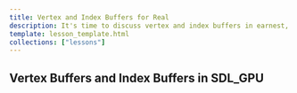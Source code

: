 ```yaml
---
title: Vertex and Index Buffers for Real
description: It's time to discuss vertex and index buffers in earnest, we've been able to get by without them until now, but if we want to draw models, it's the most straight forward way.
template: lesson_template.html
collections: ["lessons"]
---
```


## Vertex Buffers and Index Buffers in SDL_GPU
